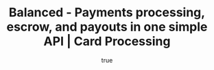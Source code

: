 ---
title: Balanced - Payments processing, escrow, and payouts in one simple API | Card Processing
template: card-processing.html

pageTitle: Card Processing
body_class: card-processing

subtitle:
  heading: Accept credit and debit card payments.<br />Process any U.S. or international card without a separate merchant account and gateway.

howItWorks:
  title: How it works
  body: Balanced supports all major card brands from Visa and MasterCard to Discover and American Express. Funds are captured in U.S. currency and available for immediate access in your escrow balance.

howItWorksDiagram:
  header: "Once a card is charged, funds are placed in your <a href='https://docs.balancedpayments.com/current/overview#funds-flow'>escrow account</a> (held by Balanced). You may then pay out to your own bank account or use Balanced’s <a href='https://preview.balancedpayments.com/payouts'>Payouts solution</a> to pay your U.S. sellers."
  step1: "Charge your customer’s debit or credit card"
  step2: "Funds are available immediately in your escrow balance"
  step31: "Collect your funds by paying out to your bank account"
  step32: "Pay your sellers using Balanced’s <a href='https://preview.balancedpayments.com/payouts'>Payouts solution</a>"

collectingCardInfo:
  title: Collecting card info
  body: Charge a card by collecting the card number and expiration date. Information is securely passed through <a href='https://docs.balancedpayments.com/current/#balanced-js'>balanced.js</a>, bypassing your servers and removing your need to become <a href='https://balancedpayments.zendesk.com/hc/en-us/articles/200173030-Do-I-need-to-be-PCI-compliant-'>PCI compliant</a>.
  learnLink: View card processing best practices

recurringBilling:
  title: Recurring billing
  body: Balanced’s open-source, recurring payments system, <a href='https://docs.balancedpayments.com/current/#implementation-patterns'>Billy</a>, allows you to schedule charges at specific times.
  learnLink: "Learn more about Billy"

cardAuthorizations:
  title: Card authorizations
  body: Reserve funds on a credit card for up to seven days by issuing a card authorization.
  learnLink: Learn more about authorization use cases such as crowdfunding

cardStatementDescriptor:
  title: Card statement descriptor
  body: Modify the card statement soft descriptor on a per-transaction basis. Each descriptor begins with BAL* followed by your 18-character-long description.
  learnLink: "Learn more about setting the soft descriptor"
  limit: "Card statement soft descriptor max. character length: 18"

chargebacksDisputes:
  title: Chargebacks & Disputes
  body: In the event of a chargeback, Balanced will notify you to help gather the documents necessary to fight the chargeback.
  learnLink: "Learn more about the chargeback process"



cardProcessingPricing:
  title: Pricing
  debit: Charging your buyers (successful credit card charge)
  authorizationHold: Authorization Hold
  chargeback: Chargeback
  refund: Refund
  failure: Failure

tryTheDashboard:
  body: Ready to get started?
  button: TRY THE DASHBOARD

---